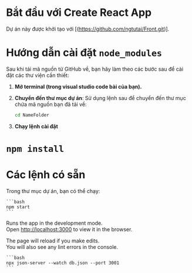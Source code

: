 # Bắt đầu với Create React App

Dự án này được khởi tạo với [(https://github.com/ngtutai/Front.git)].

# Hướng dẫn cài đặt `node_modules`

Sau khi tải mã nguồn từ GitHub về, bạn hãy làm theo các bước sau để cài đặt các thư viện cần thiết:

1. **Mở terminal (trong visual studio code bài của bạn).**

2. **Chuyển đến thư mục dự án**:
   Sử dụng lệnh sau để chuyển đến thư mục chứa mã nguồn bạn đã tải về:
   ```bash
   cd NameFolder
   ```
3. **Chạy lệnh cài đặt**

# `npm install`

# Các lệnh có sẵn

Trong thư mục dự án, bạn có thể chạy:

    ```bash
    npm start
    ```

Runs the app in the development mode.\
Open [http://localhost:3000](http://localhost:3000) to view it in the browser.

The page will reload if you make edits.\
You will also see any lint errors in the console.

    ```bash
    npx json-server --watch db.json --port 3001
    ```
